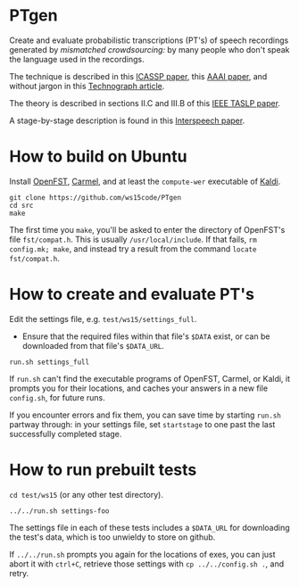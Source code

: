 # PTgen

Create and evaluate probabilistic transcriptions (PT's) of speech recordings
generated by *mismatched crowdsourcing:* by many people
who don't speak the language used in the recordings.

The technique is described in this [ICASSP paper](http://www.isle.illinois.edu/sst/pubs/2016/liu16icassp.pdf),
this [AAAI paper](http://www.ifp.illinois.edu/~pjyothi/files/AAAI2015.pdf),
and without jargon in this [Technograph article](Technograph.md).
<!-- (http://dailyillini.com/special-sections/2016/04/10/researchers-developing-an-automatic-speech-recognition-software-for-under-resourced-languages/) -->

The theory is described in sections II.C and III.B of this [IEEE TASLP paper](http://ieeexplore.ieee.org/document/7707303/).

A stage-by-stage description is found in this [Interspeech paper](http://www.isle.illinois.edu/sst/pubs/2015/jyothi15interspeech_mismatch.pdf).

# How to build on Ubuntu

Install [OpenFST](http://www.openfst.org/), [Carmel](http://www.isi.edu/licensed-sw/carmel), and at least the `compute-wer` executable of [Kaldi](https://github.com/kaldi-asr/kaldi).

```
git clone https://github.com/ws15code/PTgen
cd src
make
```

The first time you `make`, you'll be asked to enter the directory of OpenFST's file `fst/compat.h`.
This is usually `/usr/local/include`.  If that fails, `rm config.mk; make`, and instead try a result from the command `locate fst/compat.h`.

# How to create and evaluate PT's

Edit the settings file, e.g. `test/ws15/settings_full`.
- Ensure that the required files within that file's `$DATA` exist,
or can be downloaded from that file's `$DATA_URL`.

`run.sh settings_full`

If `run.sh` can't find the executable programs of OpenFST, Carmel, or Kaldi, it prompts you for their locations,
and caches your answers in a new file `config.sh`, for future runs.

If you encounter errors and fix them, you can save time by starting `run.sh` partway through:
in your settings file, set `startstage` to one past the last successfully completed stage.

# How to run prebuilt tests

`cd test/ws15` (or any other test directory).

`../../run.sh settings-foo`

The settings file in each of these tests includes
a `$DATA_URL` for downloading the test's data,
which is too unwieldy to store on github.

If `../../run.sh` prompts you again for the locations of exes, you can just abort it with `ctrl+C`, retrieve those settings with `cp ../../config.sh .`, and retry.
